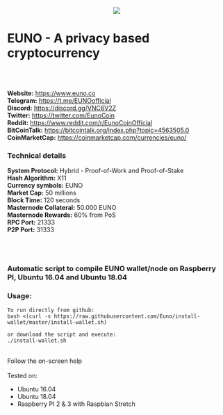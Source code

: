 <p align="center">
	<img src="https://www.euno.co/wp-content/uploads/eunologoblack.png" />
</p>
<p align="center">
	<h1>EUNO - A privacy based cryptocurrency</h1>
</p>

<br><br>

 **Website:** https://www.euno.co<br>
 **Telegram:** https://t.me/EUNOofficial<br>
 **Discord:** https://discord.gg/VNC6V2Z<br>
 **Twitter:** https://twitter.com/EunoCoin<br>
 **Reddit:** https://www.reddit.com/r/EunoCoinOfficial<br>
 **BitCoinTalk:** https://bitcointalk.org/index.php?topic=4563505.0<br>
 **CoinMarketCap:** https://coinmarketcap.com/currencies/euno/<br>

### Technical details

 **System Protocol:** Hybrid - Proof-of-Work and Proof-of-Stake<br>
 **Hash Algorithm:** X11<br>
 **Currency symbols:** EUNO<br>
 **Market Cap:** 50 millions<br>
 **Block Time:** 120 seconds<br>
 **Masternode Collateral:** 50.000 EUNO<br>
 **Masternode Rewards:** 60% from PoS<br>
 **RPC Port:** 21333<br>
 **P2P Port:** 31333<br>


<br><br>
### Automatic script to compile EUNO wallet/node on Raspberry PI, Ubuntu 16.04 and Ubuntu 18.04

### Usage:
    
    To run directly from github:
    bash <(curl -s https://raw.githubusercontent.com/Euno/install-wallet/master/install-wallet.sh)

    or download the script and execute:
    ./install-wallet.sh
    
<br>
    Follow the on-screen help
<br>

<br>
Tested on:

  * Ubuntu 16.04 
  * Ubuntu 18.04 
  * Raspberry PI 2 & 3 with Raspbian Stretch
<br>
